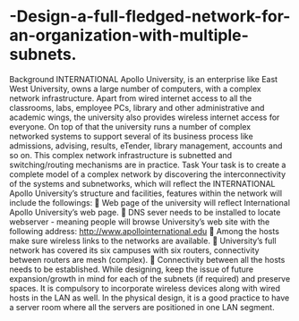 # -Design-a-full-fledged-network-for-an-organization-with-multiple-subnets.
Background INTERNATIONAL Apollo University, is an enterprise like East West University, owns a large number  of computers, with a complex network infrastructure. Apart from wired internet access to all the  classrooms, labs, employee PCs, library and other administrative and academic wings, the university also  provides wireless internet access for everyone. On top of that the university runs a number of complex  networked systems to support several of its business process like admissions, advising, results, eTender,  library management, accounts and so on. This complex network infrastructure is subnetted and switching/routing mechanisms are in practice. Task Your task is to create a complete model of a complex network by discovering the interconnectivity of the  systems and subnetworks, which will reflect the INTERNATIONAL Apollo University’s structure and  facilities, features within the network will include the followings:  Web page of the university will reflect International Apollo University’s web page.  DNS sever needs to be installed to locate webserver - meaning people will browse University’s  web site with the following address: http://www.apollointernational.edu  Among the hosts make sure wireless links to the networks are available.  University’s full network has covered its six campuses with six routers, connectivity between routers are mesh (complex).  Connectivity between all the hosts needs to be established. While designing, keep the issue of future expansion/growth in mind for each of the subnets (if required)  and preserve spaces. It is compulsory to incorporate wireless devices along with wired hosts in the LAN as well. In the physical design, it is a good practice to have a server room where all the servers are positioned in one LAN segment.
